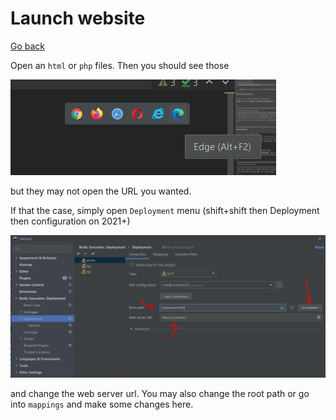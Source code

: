# Launch website

[Go back](..)

Open an ``html`` or `php` files. Then you should
see those

![start](open1.png)

but they may not open the URL you wanted.

If that the case, simply open ``Deployment`` menu
(shift+shift then Deployment then configuration
on 2021+)

![start](open2.png)

and change the web server url. You may also change the
root path or go into ``mappings`` and make some changes
here.